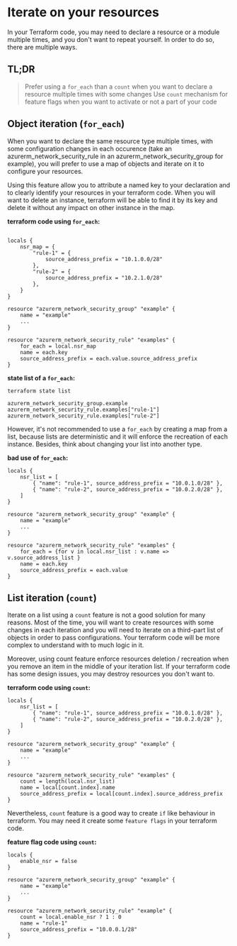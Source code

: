 # Iterate on your resources

In your Terraform code, you may need to declare a resource or a module multiple times, and you don't want to repeat yourself. In order to do so, there are multiple ways.

## TL;DR

> Prefer using a `for_each` than a `count` when you want to declare a resource multiple times with some changes
> Use `count` mechanism for feature flags when you want to activate or not a part of your code

## Object iteration (`for_each`)

When you want to declare the same resource type multiple times, with some configuration changes in each occurence (take an azurerm_network_security_rule in an azurerm_network_security_group for example), you will prefer to use a map of objects and iterate on it to configure your resources.

Using this feature allow you to attribute a named key to your declaration and to clearly identify your resources in your terraform code. When you will want to delete an instance, terraform will be able to find it by its key and delete it without any impact on other instance in the map.

**terraform code using `for_each`:**

```json=

locals {
    nsr_map = {
        "rule-1" = {
            source_address_prefix = "10.1.0.0/28"
        },
        "rule-2" = {
            source_address_prefix = "10.2.1.0/28"
        },
    }
}

resource "azurerm_network_security_group" "example" {
    name = "example"
    ...
}

resource "azurerm_network_security_rule" "examples" {
    for_each = local.nsr_map
    name = each.key
    source_address_prefix = each.value.source_address_prefix
}
```

**state list of a `for_each`:**

```bash=
terraform state list

azurerm_network_security_group.example
azurerm_network_security_rule.examples["rule-1"]
azurerm_network_security_rule.examples["rule-2"]
```

However, it's not recommended to use a `for_each` by creating a map from a list, because lists are deterministic and it will enforce the recreation of each instance. Besides, think about changing your list into another type.

**bad use of `for_each`:**

```json=
locals {
    nsr_list = [
        { "name": "rule-1", source_address_prefix = "10.0.1.0/28" },
        { "name": "rule-2", source_address_prefix = "10.0.2.0/28" },
    ]
}

resource "azurerm_network_security_group" "example" {
    name = "example"
    ...
}

resource "azurerm_network_security_rule" "examples" {
    for_each = {for v in local.nsr_list : v.name => v.source_address_list }
    name = each.key
    source_address_prefix = each.value
}
```

## List iteration (`count`)

Iterate on a list using a `count` feature is not a good solution for many reasons. Most of the time, you will want to create resources with some changes in each iteration and you will need to iterate on a third-part list of objects in order to pass configurations. Your terraform code will be more complex to understand with to much logic in it.

Moreover, using count feature enforce resources deletion / recreation when you remove an item in the middle of your iteration list. If your terraform code has some design issues, you may destroy resources you don't want to.

**terraform code using `count`:**

```json=
locals {
    nsr_list = [
        { "name": "rule-1", source_address_prefix = "10.0.1.0/28" },
        { "name": "rule-2", source_address_prefix = "10.0.2.0/28" },
    ]
}

resource "azurerm_network_security_group" "example" {
    name = "example"
    ...
}

resource "azurerm_network_security_rule" "examples" {
    count = length(local.nsr_list)
    name = local[count.index].name
    source_address_prefix = local[count.index].source_address_prefix
}
```

Nevertheless, `count` feature is a good way to create `if` like behaviour in terraform. You may need it create some `feature flags` in your terraform code.

**feature flag code using `count`:**

```json=
locals {
    enable_nsr = false
}

resource "azurerm_network_security_group" "example" {
    name = "example"
    ...
}

resource "azurerm_network_security_rule" "example" {
    count = local.enable_nsr ? 1 : 0
    name = "rule-1"
    source_address_prefix = "10.0.0.1/28"
}
```
